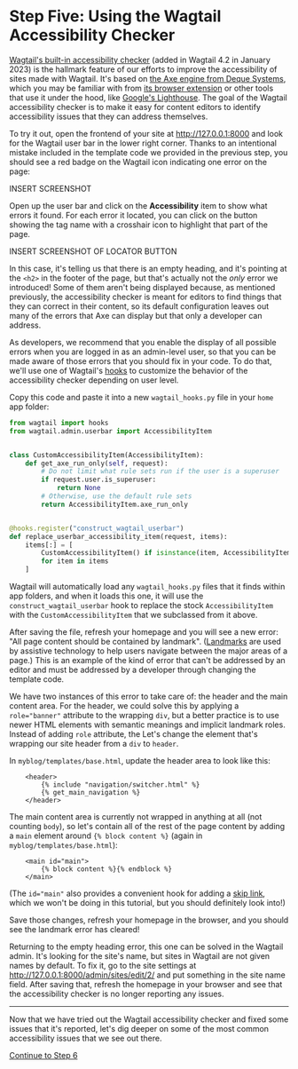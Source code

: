 # Step Five: Using the Wagtail Accessibility Checker

[Wagtail's built-in accessibility checker](https://guide.wagtail.org/en-latest/releases/new-in-wagtail-4-2/#built-in-accessibility-checker) (added in Wagtail 4.2 in January 2023) is the hallmark feature of our efforts to improve the accessibility of sites made with Wagtail. It's based on [the Axe engine from Deque Systems](https://www.deque.com/axe/), which you may be familiar with from [its browser extension](https://www.deque.com/get-started-axe-devtools-browser-extension/) or other tools that use it under the hood, like [Google's Lighthouse](https://developer.chrome.com/docs/lighthouse/overview). The goal of the Wagtail accessibility checker is to make it easy for content editors to identify accessibility issues that they can address themselves.

To try it out, open the frontend of your site at http://127.0.0.1:8000 and look for the Wagtail user bar in the lower right corner. Thanks to an intentional mistake included in the template code we provided in the previous step, you should see a red badge on the Wagtail icon indicating one error on the page:

INSERT SCREENSHOT

Open up the user bar and click on the **Accessibility** item to show what errors it found. For each error it located, you can click on the button showing the tag name with a crosshair icon to highlight that part of the page.

INSERT SCREENSHOT OF LOCATOR BUTTON

In this case, it's telling us that there is an empty heading, and it's pointing at the `<h2>` in the footer of the page, but that's actually not the _only_ error we introduced! Some of them aren't being displayed because, as mentioned previously, the accessibility checker is meant for editors to find things that they can correct in their content, so its default configuration leaves out many of the errors that Axe can display but that only a developer can address.

As developers, we recommend that you enable the display of all possible errors when you are logged in as an admin-level user, so that you can be made aware of those errors that you should fix in your code. To do that, we'll use one of Wagtail's [hooks]() to customize the behavior of the accessibility checker depending on user level.

Copy this code and paste it into a new `wagtail_hooks.py` file in your `home` app folder:

```python
from wagtail import hooks
from wagtail.admin.userbar import AccessibilityItem


class CustomAccessibilityItem(AccessibilityItem):
    def get_axe_run_only(self, request):
        # Do not limit what rule sets run if the user is a superuser
        if request.user.is_superuser:
            return None
        # Otherwise, use the default rule sets
        return AccessibilityItem.axe_run_only


@hooks.register("construct_wagtail_userbar")
def replace_userbar_accessibility_item(request, items):
    items[:] = [
        CustomAccessibilityItem() if isinstance(item, AccessibilityItem) else item
        for item in items
    ]
```

Wagtail will automatically load any `wagtail_hooks.py` files that it finds within app folders, and when it loads this one, it will use the `construct_wagtail_userbar` hook to replace the stock `AccessibilityItem` with the `CustomAccessibilityItem` that we subclassed from it above.

After saving the file, refresh your homepage and you will see a new error: "All page content should be contained by landmark". ([Landmarks](https://developer.mozilla.org/en-US/docs/Web/Accessibility/ARIA/Roles/landmark_role) are used by assistive technology to help users navigate between the major areas of a page.) This is an example of the kind of error that can't be addressed by an editor and must be addressed by a developer through changing the template code.

We have two instances of this error to take care of: the header and the main content area. For the header, we could solve this by applying a `role="banner"` attribute to the wrapping `div`, but a better practice is to use newer HTML elements with semantic meanings and implicit landmark roles. Instead of adding `role` attribute, the Let's change the element that's wrapping our site header from a `div` to `header`.

In `myblog/templates/base.html`, update the header area to look like this:

```django
    <header>
        {% include "navigation/switcher.html" %}
        {% get_main_navigation %}
    </header>
```

The main content area is currently not wrapped in anything at all (not counting `body`), so let's contain all of the rest of the page content by adding a `main` element around `{% block content %}` (again in `myblog/templates/base.html`):

```django
    <main id="main">
        {% block content %}{% endblock %}
    </main>
```

(The `id="main"` also provides a convenient hook for adding a [skip link](https://webaim.org/techniques/skipnav/), which we won't be doing in this tutorial, but you should definitely look into!)

Save those changes, refresh your homepage in the browser, and you should see the landmark error has cleared!

Returning to the empty heading error, this one can be solved in the Wagtail admin. It's looking for the site's name, but sites in Wagtail are not given names by default. To fix it, go to the site settings at http://127.0.0.1:8000/admin/sites/edit/2/ and put something in the site name field. After saving that, refresh the homepage in your browser and see that the accessibility checker is no longer reporting any issues.

---

Now that we have tried out the Wagtail accessibility checker and fixed some issues that it's reported, let's dig deeper on some of the most common accessibility issues that we see out there.

[Continue to Step 6](https://github.com/vossisboss/pyconwagtail2024/tree/step-6)
